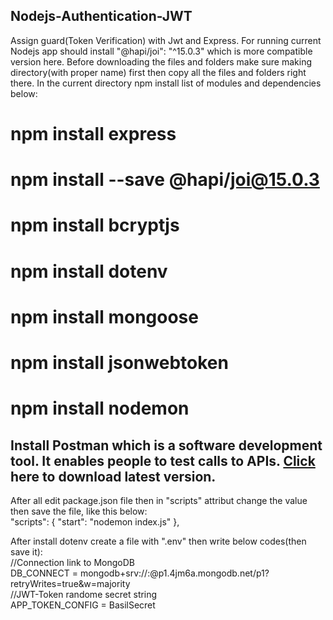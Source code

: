 ## Nodejs-Authentication-JWT
Assign guard(Token Verification) with Jwt and Express.
For running current Nodejs app should install "@hapi/joi": "^15.0.3" which is more compatible version here. 
Before downloading the files and folders make sure making directory(with proper name) first then copy all the files and folders right there.
In the current directory npm install list of modules and dependencies below:
# npm install express
# npm install --save @hapi/joi@15.0.3
# npm install bcryptjs
# npm install dotenv
# npm install mongoose
# npm install jsonwebtoken
# npm install nodemon

## Install Postman which is a software development tool. It enables people to test calls to APIs. <a href="https://www.postman.com/downloads/" target="_blank">Click</a> here to download latest version.

After all edit package.json file then in "scripts" attribut change the value then save the file, like this below:  
"scripts": {
    "start": "nodemon index.js"
  },
  
After install dotenv create a file with ".env" then write below codes(then save it):                                                
//Connection link to MongoDB                                        
DB_CONNECT = mongodb+srv://<username>:<password>@p1.4jm6a.mongodb.net/p1?retryWrites=true&w=majority            
//JWT-Token randome secret string                                                           
APP_TOKEN_CONFIG = BasilSecret
